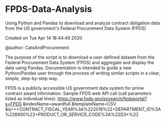 # FPDS-Data-Analysis

Using Python and Pandas to download and analyze contract obligation data from the US government's Federal Procurement Data System (FPDS)

Created on Tue Apr 14 18:44:49 2020

@author: CatsAndProcurement

The purpose of the script is to download a user-defined dataset from the Federal Procurement Data System (FPDS) and aggregate and display the data using Pandas. Documentation is intended to guide a new Python/Pandas user through the process of writing similar scripts in a clear, simple, step-by-step way.

FPDS is a publicly accessible US government data system for prime contract award information.
Sample FPDS web API call (call parameters listed as individual lines):
https://www.fpds.gov/ezsearch/fpdsportal?s=FPDS
&indexName=awardfull
&templateName=CSV
&q=++CONTRACT_FISCAL_YEAR%3A%222019%22+DEPARTMENT_ID%3A%226900%22+PRODUCT_OR_SERVICE_CODE%3A%22D3*%22
